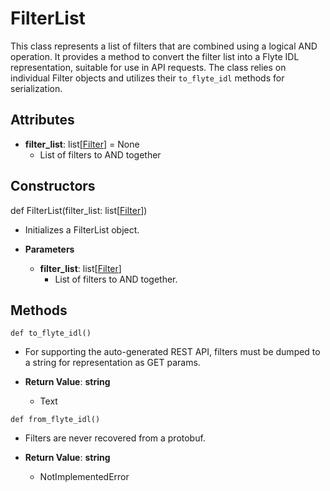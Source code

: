 # FilterList

This class represents a list of filters that are combined using a logical AND operation. It provides a method to convert the filter list into a Flyte IDL representation, suitable for use in API requests. The class relies on individual Filter objects and utilizes their `to_flyte_idl` methods for serialization.

## Attributes

- **filter_list**: list[[Filter](flytekit_models_filters_filter)] = None
  - List of filters to AND together

## Constructors
def FilterList(filter_list: list[[Filter](flytekit_models_filters_filter)])
-  Initializes a FilterList object.
- **Parameters**

  - **filter_list**: list[[Filter](flytekit_models_filters_filter)]
    - List of filters to AND together.



## Methods
```@classmethod
def to_flyte_idl()
```
-  For supporting the auto-generated REST API, filters must be dumped to a string for representation as GET params.

- **Return Value**:
**string**
  - Text
```@classmethod
def from_flyte_idl()
```
-  Filters are never recovered from a protobuf.

- **Return Value**:
**string**
  - NotImplementedError
